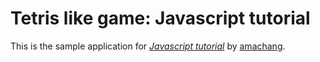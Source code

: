 # Tetris like game: Javascript tutorial

This is the sample application for
[*Javascript tutorial*](http://svn.coderepos.org/share/docs/amachang/20080813-procamp2008/index.html)
by [amachang](http://d.hatena.ne.jp/amachang/).

